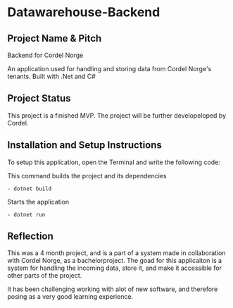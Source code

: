 # Datawarehouse-Backend

## Project Name & Pitch

Backend for Cordel Norge

An application used for handling and storing data from Cordel Norge's tenants. Built with .Net and C#

## Project Status

This project is a finished MVP. The project will be further developeloped by Cordel.

## Installation and Setup Instructions

To setup this application, open the Terminal and write the following code:

This command builds the project and its dependencies

    - dotnet build
    
Starts the application

    - dotnet run
    

## Reflection

This was a 4 month project, and is a part of a system made in collaboration with Cordel Norge, as a bachelorproject. The goad for this applicaiton is a system for handling the incoming data, store it, and make it accessible for other parts of the project.

It has been challenging working with alot of new software, and therefore posing as a very good learning experience.



